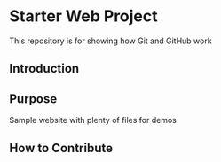 # Starter Web Project

This repository is for showing how Git and GitHub work
## Introduction

## Purpose

Sample website with plenty of files for demos
## How to Contribute